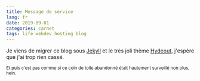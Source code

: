 ```yaml
---
title: Message de service
lang: fr
date: 2019-09-01
categories: carnet
tags: life webdev hosting blog
---
```


Je viens de migrer ce blog sous [Jekyll](https://jekyllrb.org/) et le très joli thème [Hydeout](https://github.com/fongandrew/hydeout), j'espère que j'ai trop rien cassé.

<small>Et puis c'est pas comme si ce coin de toile abandonné était hautement surveillé non plus, hein.</small>
